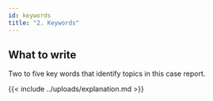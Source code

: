 ```yaml
---
id: keywords
title: "2. Keywords"
---
```

## What to write

Two to five key words that identify topics in this case report.

{{< include ../uploads/explanation.md >}}